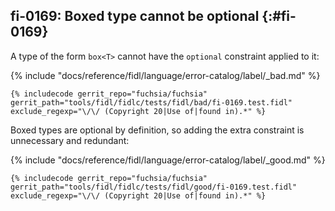 ## fi-0169: Boxed type cannot be optional {:#fi-0169}

A type of the form `box<T>` cannot have the `optional` constraint applied to it:

{% include "docs/reference/fidl/language/error-catalog/label/_bad.md" %}

```fidl
{% includecode gerrit_repo="fuchsia/fuchsia" gerrit_path="tools/fidl/fidlc/tests/fidl/bad/fi-0169.test.fidl" exclude_regexp="\/\/ (Copyright 20|Use of|found in).*" %}
```

Boxed types are optional by definition, so adding the extra constraint is
unnecessary and redundant:

{% include "docs/reference/fidl/language/error-catalog/label/_good.md" %}

```fidl
{% includecode gerrit_repo="fuchsia/fuchsia" gerrit_path="tools/fidl/fidlc/tests/fidl/good/fi-0169.test.fidl" exclude_regexp="\/\/ (Copyright 20|Use of|found in).*" %}
```

